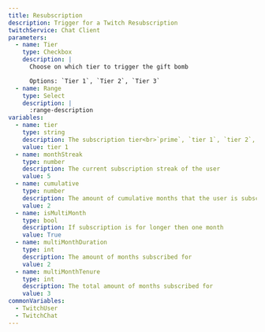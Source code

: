 ```yaml
---
title: Resubscription
description: Trigger for a Twitch Resubscription
twitchService: Chat Client
parameters:
  - name: Tier
    type: Checkbox
    description: |
      Choose on which tier to trigger the gift bomb

      Options: `Tier 1`, `Tier 2`, `Tier 3`
  - name: Range
    type: Select
    description: |
      :range-description
variables:
  - name: tier
    type: string
    description: The subscription tier<br>`prime`, `tier 1`, `tier 2`, `tier 3`
    value: tier 1
  - name: monthStreak
    type: number
    description: The current subscription streak of the user
    value: 5
  - name: cumulative
    type: number
    description: The amount of cumulative months that the user is subscribed for
    value: 2
  - name: isMultiMonth
    type: bool
    description: If subscription is for longer then one month
    value: True
  - name: multiMonthDuration
    type: int
    description: The amount of months subscribed for
    value: 2
  - name: multiMonthTenure
    type: int
    description: The total amount of months subscribed for
    value: 3
commonVariables:
  - TwitchUser
  - TwitchChat
---
```

